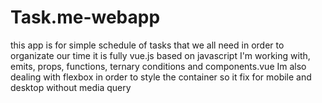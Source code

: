 # Task.me-webapp


this app is for simple schedule of tasks that we all need in order to organizate our time
it is fully vue.js based on javascript
I'm working with, emits, props, functions, ternary conditions and components.vue
Im also dealing with flexbox in order to style the container so it fix for mobile and desktop without media query

